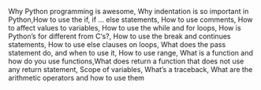 Why Python programming is awesome, Why indentation is so important in Python,How to use the if, if ... else statements, How to use comments, How to affect values to variables, How to use the while and for loops, How is Python’s for different from C‘s?, How to use the break and continues statements, How to use else clauses on loops, What does the pass statement do, and when to use it, How to use range, What is a function and how do you use functions,What does return a function that does not use any return statement, Scope of variables, What’s a traceback, What are the arithmetic operators and how to use them
